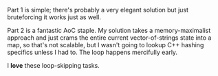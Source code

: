 Part 1 is simple; there's probably a very elegant solution but just bruteforcing it works just as well.

Part 2 is a fantastic AoC staple.
My solution takes a memory-maximalist approach and just crams the entire current vector-of-strings state into a map, so that's not scalable, but I wasn't going to lookup C++ hashing specifics unless I had to.
The loop happens mercifully early.

I **love** these loop-skipping tasks.


